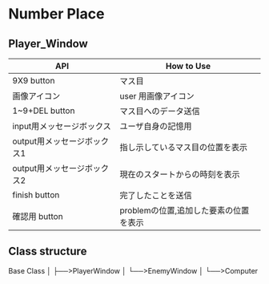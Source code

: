 # Number Place



## Player_Window

| API | How to Use |
---|---
| 9X9 button | マス目 |
| 画像アイコン | user 用画像アイコン |
| 1~9+DEL button | マス目へのデータ送信 |
| input用メッセージボックス | ユーザ自身の記憶用 |
| output用メッセージボックス1 | 指し示しているマス目の位置を表示 |
| output用メッセージボックス2 | 現在のスタートからの時刻を表示 |
| finish button | 完了したことを送信 |
| 確認用 button | problemの位置,追加した要素の位置を表示 |


## Class structure

Base Class
  │
  ├──>PlayerWindow
  │
  └──>EnemyWindow
       │
       └──>Computer
